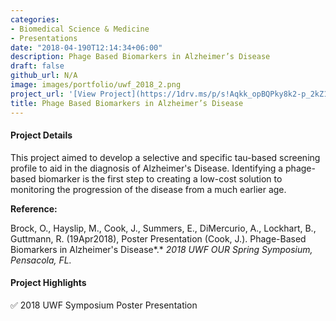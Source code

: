 ```yaml
---
categories:
- Biomedical Science & Medicine
- Presentations
date: "2018-04-190T12:14:34+06:00"
description: Phage Based Biomarkers in Alzheimer’s Disease
draft: false
github_url: N/A
image: images/portfolio/uwf_2018_2.png
project_url: '[View Project](https://1drv.ms/p/s!Aqkk_opBQPky8k2-p_2kZ1GRbmxK?e=vWFah9)'
title: Phage Based Biomarkers in Alzheimer’s Disease
---
```


#### Project Details

This project aimed to develop a selective and specific tau-based screening profile to aid in the diagnosis of Alzheimer's Disease. Identifying a phage-based biomarker is the first step to creating a low-cost solution to monitoring the progression of the disease from a much earlier age.

**Reference:**

Brock, O., Hayslip, M., Cook, J., Summers, E., DiMercurio, A., Lockhart, B., Guttmann, R. (19Apr2018), Poster Presentation (Cook, J.). Phage-Based Biomarkers in Alzheimer's Disease*.* *2018 UWF OUR Spring Symposium, Pensacola, FL.*

#### Project Highlights

✅ 2018 UWF Symposium Poster Presentation
